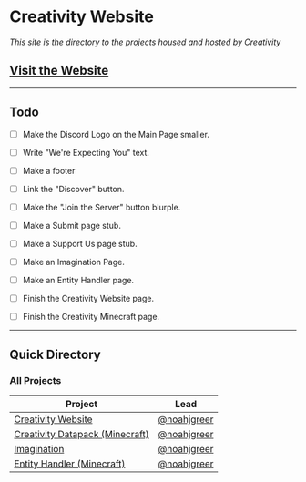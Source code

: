 # Creativity Website
*This site is the directory to the projects housed and hosted by Creativity*

## [Visit the Website](https://creativity-proj.netlify.app/)

---
## Todo
- [ ] Make the Discord Logo on the Main Page smaller.
- [ ] Write "We're Expecting You" text.
- [ ] Make a footer
- [ ] Link the "Discover" button.
- [ ] Make the "Join the Server" button blurple.
- [ ] Make a Submit page stub.
- [ ] Make a Support Us page stub.
- [ ] Make an Imagination Page.
- [ ] Make an Entity Handler page.
- [ ] Finish the Creativity Website page.
- [ ] Finish the Creativity Minecraft page.


---
## Quick Directory
### All Projects
| Project | Lead |
|---------|-------|
|[Creativity Website](https://creativity-proj.netlify.app/projects/creativity-website)|[@noahjgreer](https://creativity-proj.netlify.app/portfolio/noahjgreer.html)|
|[Creativity Datapack (Minecraft)](https://creativity-proj.netlify.app/projects/creativity-mc)|[@noahjgreer](https://creativity-proj.netlify.app/portfolio/noahjgreer.html)|
|[Imagination](https://creativity-proj.netlify.app/projects/imagination)|[@noahjgreer](https://creativity-proj.netlify.app/portfolio/noahjgreer.html)|
|[Entity Handler (Minecraft)](https://creativity-proj.netlify.app/projects/entity-handler)|[@noahjgreer](https://creativity-proj.netlify.app/portfolio/noahjgreer.html)|
